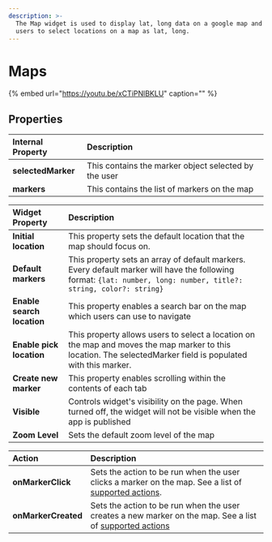 ```yaml
---
description: >-
  The Map widget is used to display lat, long data on a google map and allow
  users to select locations on a map as lat, long.
---
```


# Maps

{% embed url="https://youtu.be/xCTiPNlBKLU" caption="" %}

## Properties

| Internal Property | Description |
| :--- | :--- |
| **selectedMarker** | This contains the marker object selected by the user |
| **markers** | This contains the list of markers on the map |

| Widget Property | Description |
| :--- | :--- |
| **Initial location** | This property sets the default location that the map should focus on. |
| **Default markers** | This property sets an array of default markers. Every default marker will have the following format: `{lat: number, long: number, title?: string, color?: string}` |
| **Enable search location** | This property enables a search bar on the map which users can use to navigate |
| **Enable pick location** | This property allows users to select a location on the map and moves the map marker to this location. The selectedMarker field is populated with this marker. |
| **Create new marker** | This property enables scrolling within the contents of each tab |
| **Visible** | Controls widget's visibility on the page. When turned off, the widget will not be visible when the app is published |
| **Zoom Level** | Sets the default zoom level of the map |

| Action | Description |
| :--- | :--- |
| **onMarkerClick** | Sets the action to be run when the user clicks a marker on the map. See a list of [supported actions](../core-concepts/writing-code/appsmith-framework.md). |
| **onMarkerCreated** | Sets the action to be run when the user creates a new marker on the map. See a list of [supported actions](../core-concepts/writing-code/appsmith-framework.md) |

